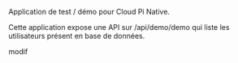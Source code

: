 Application de test / démo pour Cloud Pi Native.

Cette application expose une API sur /api/demo/demo qui liste les utilisateurs présent en base de données.

modif
